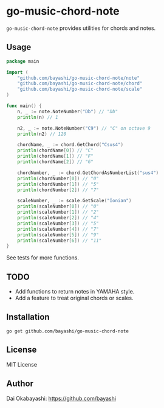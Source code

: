 # go-music-chord-note

`go-music-chord-note` provides utilities for chords and notes.

## Usage

```go
package main

import (
    "github.com/bayashi/go-music-chord-note/note"
    "github.com/bayashi/go-music-chord-note/chord"
    "github.com/bayashi/go-music-chord-note/scale"
)

func main() {
    n, _ := note.NoteNumber("Db") // "Db"
    println(n) // 1

    n2, _ := note.NoteNumber("C9") // "C" on octave 9
    println(n2) // 120

    chordName, _ := chord.GetChord("Csus4")
    println(chordName[0]) // "C"
    println(chordName[1]) // "F"
    println(chordName[2]) // "G"

    chordNumber, _ := chord.GetChordAsNumberList("sus4")
    println(chordNumber[0]) // "0"
    println(chordNumber[1]) // "5"
    println(chordNumber[2]) // "7"

    scaleNumber, _ := scale.GetScale("Ionian")
    println(scaleNumber[0]) // "0"
    println(scaleNumber[1]) // "2"
    println(scaleNumber[2]) // "4"
    println(scaleNumber[3]) // "5"
    println(scaleNumber[4]) // "7"
    println(scaleNumber[5]) // "9"
    println(scaleNumber[6]) // "11"
}
```

See tests for more functions.

## TODO

* Add functions to return notes in YAMAHA style.
* Add a feature to treat original chords or scales.

## Installation

    go get github.com/bayashi/go-music-chord-note

## License

MIT License

## Author

Dai Okabayashi: https://github.com/bayashi
